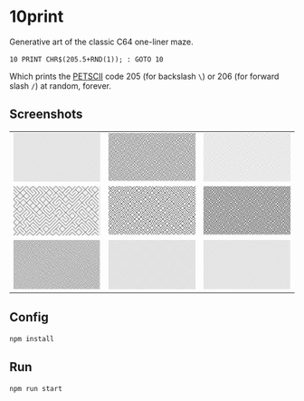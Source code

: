 # 10print

Generative art of the classic C64 one-liner maze.

```basic
10 PRINT CHR$(205.5+RND(1)); : GOTO 10
```

Which prints the [PETSCII](https://sta.c64.org/cbm64pet.html) code 205 (for backslash `\`) or 206 (for forward slash `/`) at random, forever.

## Screenshots

|                             |                             |                             |
| --------------------------- | --------------------------- | --------------------------- |
| ![](screenshots/out-01.png) | ![](screenshots/out-02.png) | ![](screenshots/out-03.png) |
| ![](screenshots/out-04.png) | ![](screenshots/out-05.png) | ![](screenshots/out-06.png) |
| ![](screenshots/out-07.png) | ![](screenshots/out-08.png) | ![](screenshots/out-09.png) |

## Config

```
npm install
```

## Run

```
npm run start
```
